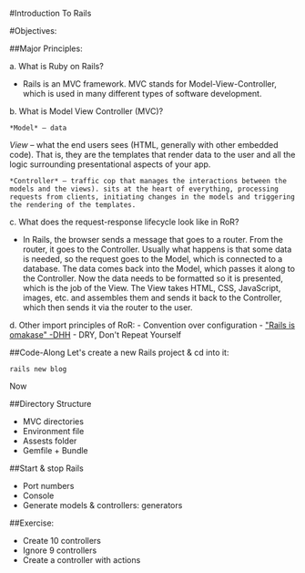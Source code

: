 #Introduction To Rails

#Objectives:


##Major Principles:

a. What is Ruby on Rails? 
  - Rails is an MVC framework. MVC stands for Model-View-Controller, which is used in many different types of software development.

b. What is Model View Controller (MVC)?

    *Model* – data
      
  *View* – what the end users sees (HTML, generally with other embedded code). That is, they are the templates that render data to the user and all the logic surrounding presentational aspects of your app.
    
    *Controller* – traffic cop that manages the interactions between the models and the views). sits at the heart of everything, processing requests from clients, initiating changes in the models and triggering the rendering of the templates.
    
 c. What does the request-response lifecycle look like in RoR?

  - In Rails, the browser sends a message that goes to a router. From the router, it goes to the Controller. Usually what happens is that some data is needed, so the request goes to the Model, which is connected to a database. The data comes back into the Model, which passes it along to the Controller. Now the data needs to be formatted so it is presented, which is the job of the View. The View takes HTML, CSS, JavaScript, images, etc. and assembles them and sends it back to the Controller, which then sends it via the router to the user. 

 d. Other import principles of RoR:
    - Convention over configuration
    - ["Rails is omakase"  -DHH](http://david.heinemeierhansson.com/2012/rails-is-omakase.html)
    - DRY, Don't Repeat Yourself


##Code-Along
Let's create a new Rails project & cd into it:

```rails new blog```

Now

##Directory Structure
- MVC directories
- Environment file
- Assests folder
- Gemfile + Bundle

##Start & stop Rails
- Port numbers
- Console
- Generate models & controllers: generators

##Exercise:
- Create 10 controllers
- Ignore 9 controllers
- Create a controller with actions